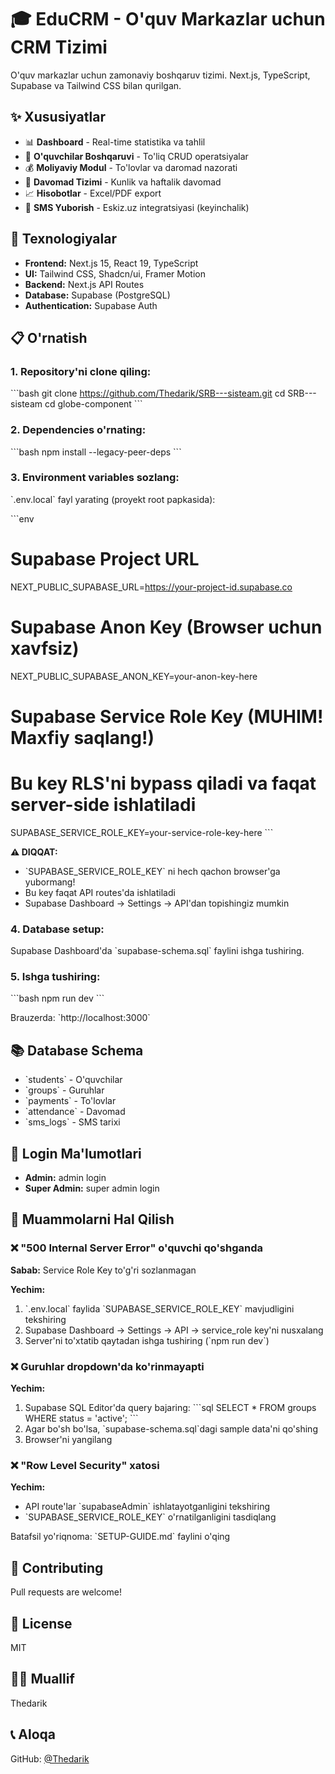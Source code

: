 # 🎓 EduCRM - O'quv Markazlar uchun CRM Tizimi

O'quv markazlar uchun zamonaviy boshqaruv tizimi. Next.js, TypeScript, Supabase va Tailwind CSS bilan qurilgan.

## ✨ Xususiyatlar

- 📊 **Dashboard** - Real-time statistika va tahlil
- 👥 **O'quvchilar Boshqaruvi** - To'liq CRUD operatsiyalar
- 💰 **Moliyaviy Modul** - To'lovlar va daromad nazorati
- 📅 **Davomad Tizimi** - Kunlik va haftalik davomad
- 📈 **Hisobotlar** - Excel/PDF export
- 💬 **SMS Yuborish** - Eskiz.uz integratsiyasi (keyinchalik)

## 🚀 Texnologiyalar

- **Frontend:** Next.js 15, React 19, TypeScript
- **UI:** Tailwind CSS, Shadcn/ui, Framer Motion
- **Backend:** Next.js API Routes
- **Database:** Supabase (PostgreSQL)
- **Authentication:** Supabase Auth

## 📋 O'rnatish

### 1. Repository'ni clone qiling:

\`\`\`bash
git clone https://github.com/Thedarik/SRB---sisteam.git
cd SRB---sisteam
cd globe-component
\`\`\`

### 2. Dependencies o'rnating:

\`\`\`bash
npm install --legacy-peer-deps
\`\`\`

### 3. Environment variables sozlang:

\`.env.local\` fayl yarating (proyekt root papkasida):

\`\`\`env
# Supabase Project URL
NEXT_PUBLIC_SUPABASE_URL=https://your-project-id.supabase.co

# Supabase Anon Key (Browser uchun xavfsiz)
NEXT_PUBLIC_SUPABASE_ANON_KEY=your-anon-key-here

# Supabase Service Role Key (MUHIM! Maxfiy saqlang!)
# Bu key RLS'ni bypass qiladi va faqat server-side ishlatiladi
SUPABASE_SERVICE_ROLE_KEY=your-service-role-key-here
\`\`\`

**⚠️ DIQQAT:** 
- \`SUPABASE_SERVICE_ROLE_KEY\` ni hech qachon browser'ga yubormang!
- Bu key faqat API routes'da ishlatiladi
- Supabase Dashboard → Settings → API'dan topishingiz mumkin

### 4. Database setup:

Supabase Dashboard'da \`supabase-schema.sql\` faylini ishga tushiring.

### 5. Ishga tushiring:

\`\`\`bash
npm run dev
\`\`\`

Brauzerda: \`http://localhost:3000\`

## 📚 Database Schema

- \`students\` - O'quvchilar
- \`groups\` - Guruhlar
- \`payments\` - To'lovlar
- \`attendance\` - Davomad
- \`sms_logs\` - SMS tarixi

## 🔐 Login Ma'lumotlari

- **Admin:** admin login
- **Super Admin:** super admin login

## 🔧 Muammolarni Hal Qilish

### ❌ "500 Internal Server Error" o'quvchi qo'shganda

**Sabab:** Service Role Key to'g'ri sozlanmagan

**Yechim:**
1. \`.env.local\` faylida \`SUPABASE_SERVICE_ROLE_KEY\` mavjudligini tekshiring
2. Supabase Dashboard → Settings → API → service_role key'ni nusxalang
3. Server'ni to'xtatib qaytadan ishga tushiring (\`npm run dev\`)

### ❌ Guruhlar dropdown'da ko'rinmayapti

**Yechim:**
1. Supabase SQL Editor'da query bajaring:
   \`\`\`sql
   SELECT * FROM groups WHERE status = 'active';
   \`\`\`
2. Agar bo'sh bo'lsa, \`supabase-schema.sql\`dagi sample data'ni qo'shing
3. Browser'ni yangilang

### ❌ "Row Level Security" xatosi

**Yechim:**
- API route'lar \`supabaseAdmin\` ishlatayotganligini tekshiring
- \`SUPABASE_SERVICE_ROLE_KEY\` o'rnatilganligini tasdiqlang

Batafsil yo'riqnoma: \`SETUP-GUIDE.md\` faylini o'qing

## 🤝 Contributing

Pull requests are welcome!

## 📝 License

MIT

## 👨‍💻 Muallif

Thedarik

## 📞 Aloqa

GitHub: [@Thedarik](https://github.com/Thedarik)




